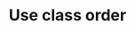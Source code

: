 ---
title: "Use class order"
status: investigation
typology: category
label: "project:use-class-order"
hasContent: true
pageFeedback: false
summary: The legal framework which determines what a particular property may be used for by its lawful occupants.
---
